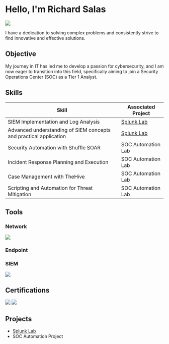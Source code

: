 # Hello, I'm Richard Salas
<a href="https://www.linkedin.com/in/richardrsalas/"><img src="https://img.shields.io/badge/-LinkedIn-0072b1?&style=for-the-badge&logo=linkedin&logoColor=white" /></a>


I have a dedication to solving complex problems and consistently strive to find innovative and effective solutions.

## Objective

My journey in IT has led me to develop a passion for cybersecurity, and I am now eager to transition into this field, specifically aiming to join a Security Operations Center (SOC) as a Tier 1 Analyst.

## Skills

| Skill                                         | Associated Project         |
|-----------------------------------------------|----------------------------|
| SIEM Implementation and Log Analysis          | <a href="https://github.com/rickysalas113/Splunk-Lab">Splunk Lab</a>|
| Advanced understanding of SIEM concepts and practical application | <a href="https://github.com/rickysalas113/Splunk-Lab">Splunk Lab</a>|
| Security Automation with Shuffle SOAR         | SOC Automation Lab|
| Incident Response Planning and Execution      | SOC Automation Lab|
| Case Management with TheHive                  | SOC Automation Lab|
| Scripting and Automation for Threat Mitigation | SOC Automation Lab|

## Tools

### Network
<div>
    <img src="https://img.shields.io/badge/-Wireshark-1679A7?&style=for-the-badge&logo=Wireshark&logoColor=white" />

   
</div>

### Endpoint
<div>

</div>

### SIEM
<div>
    <img src="https://img.shields.io/badge/-Splunk-000000?&style=for-the-badge&logo=Splunk&logoColor=white" />
    
</div>

## Certifications

<div>
<img src="https://img.shields.io/badge/-Security%2B-FF0000?&style=for-the-badge&logo=CompTIA&logoColor=white" />

<img src="https://img.shields.io/badge/-A%2B-4D4D4D?&style=for-the-badge&logo=CompTIA&logoColor=white" />


</div>

## Projects
- <a href="https://github.com/rickysalas113/Splunk-Lab">Splunk Lab</a>
- SOC Automation Project

